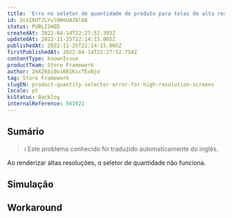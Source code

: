 ```yaml
---
title: 'Erro no seletor de quantidade de produto para telas de alta resolução'
id: 2cxI6HTJLYul0WeUAJBl66
status: PUBLISHED
createdAt: 2022-04-14T22:27:52.393Z
updatedAt: 2022-11-25T22:14:15.065Z
publishedAt: 2022-11-25T22:14:15.065Z
firstPublishedAt: 2022-04-14T22:27:52.754Z
contentType: knownIssue
productTeam: Store Framework
author: 2mXZkbi0oi061KicTExNjo
tag: Store Framework
slugEN: product-quantity-selector-error-for-high-resolution-screens
locale: pt
kiStatus: Backlog
internalReference: 561921
---
```


## Sumário

>ℹ️ Este problema conhecido foi traduzido automaticamente do inglês.


Ao renderizar altas resoluções, o seletor de quantidade não funciona.



## Simulação



## Workaround



